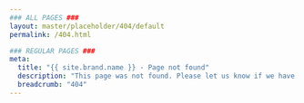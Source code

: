```yaml
---
### ALL PAGES ###
layout: master/placeholder/404/default
permalink: /404.html

### REGULAR PAGES ###
meta:
  title: "{{ site.brand.name }} - Page not found"
  description: "This page was not found. Please let us know if we have a broken link somewhere!"
  breadcrumb: "404" 
---
```

